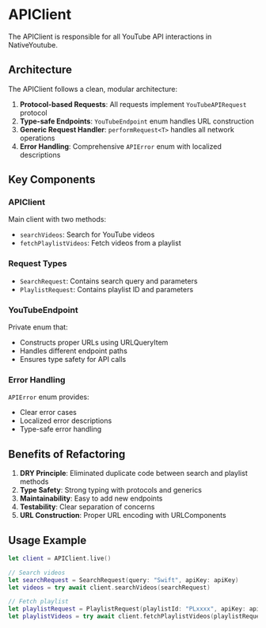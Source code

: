 # APIClient

The APIClient is responsible for all YouTube API interactions in NativeYoutube.

## Architecture

The APIClient follows a clean, modular architecture:

1. **Protocol-based Requests**: All requests implement `YouTubeAPIRequest` protocol
2. **Type-safe Endpoints**: `YouTubeEndpoint` enum handles URL construction
3. **Generic Request Handler**: `performRequest<T>` handles all network operations
4. **Error Handling**: Comprehensive `APIError` enum with localized descriptions

## Key Components

### APIClient
Main client with two methods:
- `searchVideos`: Search for YouTube videos
- `fetchPlaylistVideos`: Fetch videos from a playlist

### Request Types
- `SearchRequest`: Contains search query and parameters
- `PlaylistRequest`: Contains playlist ID and parameters

### YouTubeEndpoint
Private enum that:
- Constructs proper URLs using URLQueryItem
- Handles different endpoint paths
- Ensures type safety for API calls

### Error Handling
`APIError` enum provides:
- Clear error cases
- Localized error descriptions
- Type-safe error handling

## Benefits of Refactoring

1. **DRY Principle**: Eliminated duplicate code between search and playlist methods
2. **Type Safety**: Strong typing with protocols and generics
3. **Maintainability**: Easy to add new endpoints
4. **Testability**: Clear separation of concerns
5. **URL Construction**: Proper URL encoding with URLComponents

## Usage Example

```swift
let client = APIClient.live()

// Search videos
let searchRequest = SearchRequest(query: "Swift", apiKey: apiKey)
let videos = try await client.searchVideos(searchRequest)

// Fetch playlist
let playlistRequest = PlaylistRequest(playlistId: "PLxxxx", apiKey: apiKey)
let playlistVideos = try await client.fetchPlaylistVideos(playlistRequest)
```